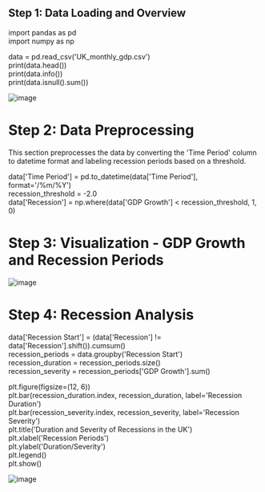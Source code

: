 
## Step 1: Data Loading and Overview
import pandas as pd<br>
import numpy as np<br>

data = pd.read_csv('UK_monthly_gdp.csv')<br>
print(data.head())<br>
print(data.info())<br>
print(data.isnull().sum())<br>

![image](https://github.com/Sanketarali/Recesssion-Analysis/assets/110754364/a4692d73-9870-473a-8cc8-008e1410778d)

# Step 2: Data Preprocessing
This section preprocesses the data by converting the 'Time Period' column to datetime format and labeling recession periods based on a threshold.<br>

data['Time Period'] = pd.to_datetime(data['Time Period'], format='/%m/%Y')<br>
recession_threshold = -2.0<br>
data['Recession'] = np.where(data['GDP Growth'] < recession_threshold, 1, 0)<br>

# Step 3: Visualization - GDP Growth and Recession Periods
![image](https://github.com/Sanketarali/Recesssion-Analysis/assets/110754364/47fa128f-5edb-469e-b8b7-ad1c247bb480)

# Step 4: Recession Analysis
data['Recession Start'] = (data['Recession'] != data['Recession'].shift()).cumsum()<br>
recession_periods = data.groupby('Recession Start')<br>
recession_duration = recession_periods.size()<br>
recession_severity = recession_periods['GDP Growth'].sum()<br>

plt.figure(figsize=(12, 6))<br>
plt.bar(recession_duration.index, recession_duration, label='Recession Duration')<br>
plt.bar(recession_severity.index, recession_severity, label='Recession Severity')<br>
plt.title('Duration and Severity of Recessions in the UK')<br>
plt.xlabel('Recession Periods')<br>
plt.ylabel('Duration/Severity')<br>
plt.legend()<br>
plt.show()<br>

![image](https://github.com/Sanketarali/Recesssion-Analysis/assets/110754364/adedd9bf-3e20-4728-9966-6895649ed1f2)

